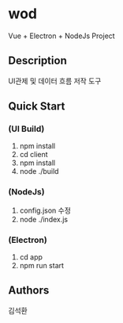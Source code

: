 # wod
Vue + Electron + NodeJs Project

## Description
UI관제 및 데이터 흐름 저작 도구

## Quick Start
### (UI Build)
1. npm install
2. cd client
3. npm install
4. node ./build
### (NodeJs)
1. config.json 수정
2. node ./index.js
### (Electron)
1. cd app
2. npm run start

## Authors
김석환
